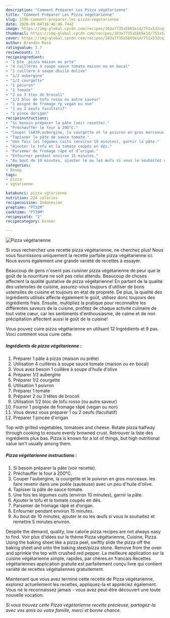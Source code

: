 ```yaml
---
description: "Comment Préparer Les Pizza végétarienne"
title: "Comment Préparer Les Pizza végétarienne"
slug: 3196-comment-preparer-les-pizza-vegetarienne
date: 2020-09-04T16:46:46.744Z
image: https://img-global.cpcdn.com/recipes/103a7735a5b65e1d/751x532cq70/pizza-vegetarienne-photo-principale-de-la-recette.jpg
thumbnail: https://img-global.cpcdn.com/recipes/103a7735a5b65e1d/751x532cq70/pizza-vegetarienne-photo-principale-de-la-recette.jpg
cover: https://img-global.cpcdn.com/recipes/103a7735a5b65e1d/751x532cq70/pizza-vegetarienne-photo-principale-de-la-recette.jpg
author: Brandon Rose
ratingvalue: 3.7
reviewcount: 11
recipeingredient:
- "1 pte  pizza maison ou prte"
- "4 cuillères à soupe sauce tomate maison ou en bocal"
- "1 cuillère à soupe dhuile dolive"
- "1/2 aubergine"
- "1/2 courgette"
- "1 poivron"
- "1 tomate"
- "2 ou 3 ttes de brocoli"
- "1/2 bloc de tofu rosso ou autre saveur"
- "1 poigne de fromage rp vegan ou non"
- "1 ou 2 oeufs facultatif"
- "1 pince dorigan"
recipeinstructions:
- "Si besoin préparer la pâte (voir recette)."
- "Préchauffer le four à 200°C."
- "Couper l&#39;aubergine, la courgette et le poivron en gros morceaux. les faire revenir dans une poêle (sauteuse) avec un peu d&#39;huile d&#39;olive."
- "Tapisser la pâte de sauce tomate."
- "Une fois les légumes cuits (environ 10 minutes), garnir la pâte."
- "Ajouter le tofu et la tomate coupés en dés."
- "Parsemer de fromage râpé et d’origan."
- "Enfourner pendant environ 15 minutes."
- "Au bout de 10 minutes, ajouter le ou les œufs si vous le souhaitez et remettre 5 minutes environ."
categories:
- Resep
tags:
- pizza
- vgtarienne

katakunci: pizza vgtarienne 
nutrition: 224 calories
recipecuisine: Indonesian
preptime: "PT32M"
cooktime: "PT39M"
recipeyield: "2"
recipecategory: Dinner

---
```



![Pizza végétarienne](https://img-global.cpcdn.com/recipes/103a7735a5b65e1d/751x532cq70/pizza-vegetarienne-photo-principale-de-la-recette.jpg)

Si vous recherchez une recette pizza végétarienne, ne cherchez plus! Nous vous fournissons uniquement la recette parfaite pizza végétarienne ici. Nous avons également une grande variété de recettes à essayer.

Beaucoup de gens n'osent pas cuisiner pizza végétarienne de peur que le goût de la nourriture ne soit pas celui attendu. Beaucoup de choses affectent la qualité gustative de pizza végétarienne! En partant de la qualité des ustensiles de cuisine, assurez-vous toujours d'utiliser de bons ustensiles de cuisine et toujours en état de propreté. De plus, la qualité des ingrédients utilisés affecte également le goût, utilisez donc toujours des ingrédients frais. Ensuite, multipliez la pratique pour reconnaître les différentes saveurs de la cuisine, profitez de chaque activité culinaire de tout votre cœur, car les sentiments d'enthousiasme, de calme et de non précipitation affectent aussi le goût de la cuisine!

<!--inarticleads1-->

Vous pouvez cuire pizza végétarienne en utilisant 12 Ingrédients et 9 pas. Voici comment vous cuire cette.

##### Ingrédients de pizza végétarienne :

1. Préparer 1 pâte à pizza (maison ou prête)
1. Utilisation 4 cuillères à soupe sauce tomate (maison ou en bocal)
1. Vous avez besoin 1 cuillère à soupe d&#39;huile d&#39;olive
1. Préparer 1/2 aubergine
1. Préparer 1/2 courgette
1. Utilisation 1 poivron
1. Préparer 1 tomate
1. Préparer 2 ou 3 têtes de brocoli
1. Utilisation 1/2 bloc de tofu rosso (ou autre saveur)
1. Fournir 1 poignée de fromage râpé (vegan ou non)
1. Vous devez vous préparer 1 ou 2 oeufs (facultatif)
1. Préparer 1 pincée d&#39;origan


Top with grilled vegetables, tomatoes and cheese. Rotate pizza halfway through cooking to ensure evenly browned crust. Retrouver la liste des ingrédients plus bas. Pizza is known for a lot of things, but high nutritional value isn&#39;t usually among them. 

<!--inarticleads2-->

##### Pizza végétarienne instructions :

1. Si besoin préparer la pâte (voir recette).
1. Préchauffer le four à 200°C.
1. Couper l&#39;aubergine, la courgette et le poivron en gros morceaux. les faire revenir dans une poêle (sauteuse) avec un peu d&#39;huile d&#39;olive.
1. Tapisser la pâte de sauce tomate.
1. Une fois les légumes cuits (environ 10 minutes), garnir la pâte.
1. Ajouter le tofu et la tomate coupés en dés.
1. Parsemer de fromage râpé et d’origan.
1. Enfourner pendant environ 15 minutes.
1. Au bout de 10 minutes, ajouter le ou les œufs si vous le souhaitez et remettre 5 minutes environ.


Despite the demand, quality, low calorie pizza recipes are not always easy to find. Voir plus d&#39;idées sur le thème Pizza végétarienne, Cuisine, Pizza. Using the baking sheet like a pizza peel, swiftly slide the pizza off the baking sheet and onto the baking steel/pizza stone. Remove from the oven and sprinkle the top with crushed red pepper. La meilleure application sur la cuisine végétarienne simple, rapides, par chères.en francais Recettes végétariennes application gratuite est parfaitement conçu livre qui contient variété de recettes végétaliennes gratuitement. 

<!--inarticleads1-->

<p>
Maintenant que vous avez terminé cette recette de Pizza végétarienne, explorez actuellement les recettes, appliquez-la et appréciez également. Vous ne le reconnaissez jamais - vous avez peut-être découvert une toute nouvelle vocation.
</p>

<p>
<i>Si vous trouvez cette Pizza végétarienne recette précieuse, partagez-la avec vos amis ou votre famille, merci et bonne chance.</i>
</p>

